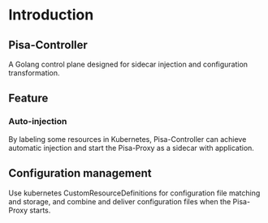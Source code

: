 # Introduction

## Pisa-Controller
A Golang control plane designed for sidecar injection and configuration transformation.

## Feature
### Auto-injection
By labeling some resources in Kubernetes, Pisa-Controller can achieve automatic injection and start the Pisa-Proxy as a sidecar with application.

## Configuration management
Use kubernetes CustomResourceDefinitions for configuration file matching and storage, and combine and deliver configuration files when the Pisa-Proxy starts.
